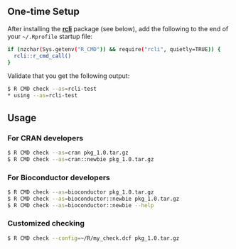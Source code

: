 ## One-time Setup

After installing the **[rcli]** package (see below), add the following to the end of your `~/.Rprofile` startup file:

```sh
if (nzchar(Sys.getenv("R_CMD")) && require("rcli", quietly=TRUE)) {
  rcli::r_cmd_call()
}
```

Validate that you get the following output:

```sh
$ R CMD check --as=rcli-test
* using --as=rcli-test
```


## Usage

### For CRAN developers

```sh
$ R CMD check --as=cran pkg_1.0.tar.gz
$ R CMD check --as=cran::newbie pkg_1.0.tar.gz
```


### For Bioconductor developers

```sh
$ R CMD check --as=bioconductor pkg_1.0.tar.gz
$ R CMD check --as=bioconductor::newbie pkg_1.0.tar.gz
$ R CMD check --as=bioconductor::newbie --help
```


### Customized checking

```sh
$ R CMD check --config=~/R/my_check.dcf pkg_1.0.tar.gz
```


[rcli]: https://github.com/HenrikBengtsson/rcli

